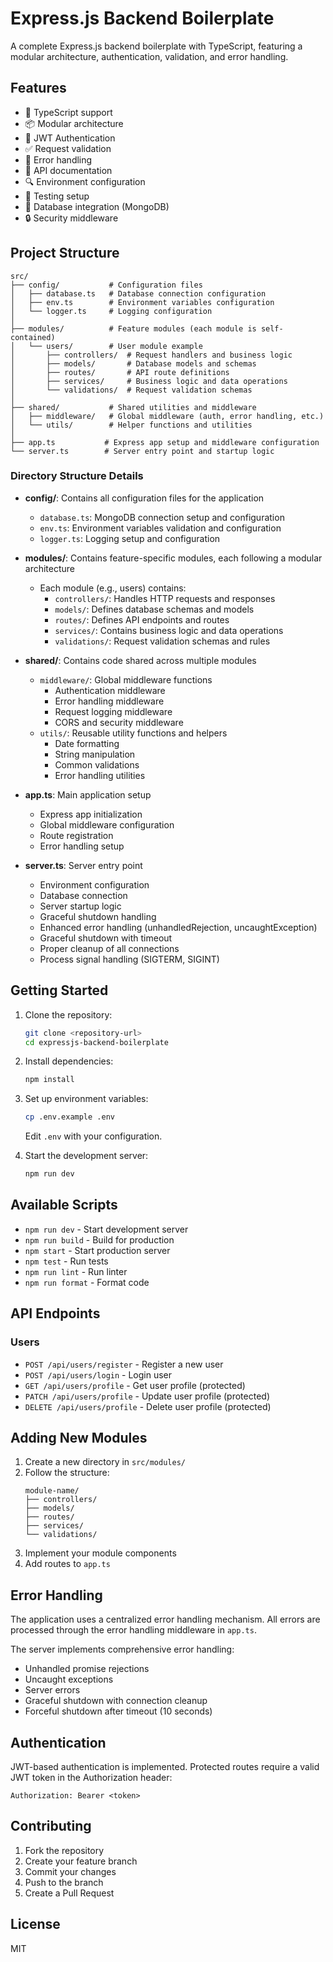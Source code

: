 # Express.js Backend Boilerplate

A complete Express.js backend boilerplate with TypeScript, featuring a modular architecture, authentication, validation, and error handling.

## Features

- 🚀 TypeScript support
- 📦 Modular architecture
- 🔐 JWT Authentication
- ✅ Request validation
- 🎯 Error handling
- 📝 API documentation
- 🔍 Environment configuration
- 🧪 Testing setup
- 🔄 Database integration (MongoDB)
- 🔒 Security middleware

## Project Structure

```
src/
├── config/           # Configuration files
│   ├── database.ts   # Database connection configuration
│   ├── env.ts        # Environment variables configuration
│   └── logger.ts     # Logging configuration
│
├── modules/          # Feature modules (each module is self-contained)
│   └── users/        # User module example
│       ├── controllers/  # Request handlers and business logic
│       ├── models/       # Database models and schemas
│       ├── routes/       # API route definitions
│       ├── services/     # Business logic and data operations
│       └── validations/  # Request validation schemas
│
├── shared/           # Shared utilities and middleware
│   ├── middleware/   # Global middleware (auth, error handling, etc.)
│   └── utils/        # Helper functions and utilities
│
├── app.ts           # Express app setup and middleware configuration
└── server.ts        # Server entry point and startup logic
```

### Directory Structure Details

- **config/**: Contains all configuration files for the application
  - `database.ts`: MongoDB connection setup and configuration
  - `env.ts`: Environment variables validation and configuration
  - `logger.ts`: Logging setup and configuration

- **modules/**: Contains feature-specific modules, each following a modular architecture
  - Each module (e.g., users) contains:
    - `controllers/`: Handles HTTP requests and responses
    - `models/`: Defines database schemas and models
    - `routes/`: Defines API endpoints and routes
    - `services/`: Contains business logic and data operations
    - `validations/`: Request validation schemas and rules

- **shared/**: Contains code shared across multiple modules
  - `middleware/`: Global middleware functions
    - Authentication middleware
    - Error handling middleware
    - Request logging middleware
    - CORS and security middleware
  - `utils/`: Reusable utility functions and helpers
    - Date formatting
    - String manipulation
    - Common validations
    - Error handling utilities

- **app.ts**: Main application setup
  - Express app initialization
  - Global middleware configuration
  - Route registration
  - Error handling setup

- **server.ts**: Server entry point
  - Environment configuration
  - Database connection
  - Server startup logic
  - Graceful shutdown handling
  - Enhanced error handling (unhandledRejection, uncaughtException)
  - Graceful shutdown with timeout
  - Proper cleanup of all connections
  - Process signal handling (SIGTERM, SIGINT)

## Getting Started

1. Clone the repository:
   ```bash
   git clone <repository-url>
   cd expressjs-backend-boilerplate
   ```

2. Install dependencies:
   ```bash
   npm install
   ```

3. Set up environment variables:
   ```bash
   cp .env.example .env
   ```
   Edit `.env` with your configuration.

4. Start the development server:
   ```bash
   npm run dev
   ```

## Available Scripts

- `npm run dev` - Start development server
- `npm run build` - Build for production
- `npm start` - Start production server
- `npm test` - Run tests
- `npm run lint` - Run linter
- `npm run format` - Format code

## API Endpoints

### Users

- `POST /api/users/register` - Register a new user
- `POST /api/users/login` - Login user
- `GET /api/users/profile` - Get user profile (protected)
- `PATCH /api/users/profile` - Update user profile (protected)
- `DELETE /api/users/profile` - Delete user profile (protected)

## Adding New Modules

1. Create a new directory in `src/modules/`
2. Follow the structure:
   ```
   module-name/
   ├── controllers/
   ├── models/
   ├── routes/
   ├── services/
   └── validations/
   ```
3. Implement your module components
4. Add routes to `app.ts`

## Error Handling

The application uses a centralized error handling mechanism. All errors are processed through the error handling middleware in `app.ts`.

The server implements comprehensive error handling:
- Unhandled promise rejections
- Uncaught exceptions
- Server errors
- Graceful shutdown with connection cleanup
- Forceful shutdown after timeout (10 seconds)

## Authentication

JWT-based authentication is implemented. Protected routes require a valid JWT token in the Authorization header:

```
Authorization: Bearer <token>
```

## Contributing

1. Fork the repository
2. Create your feature branch
3. Commit your changes
4. Push to the branch
5. Create a Pull Request

## License

MIT
